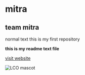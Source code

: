 # mitra

## team mitra

normal text 
this is my first repository

**this is my readme text file**

[visit website](https://github.com "github")

![LCO mascot](https://github.com/mascot.png)
